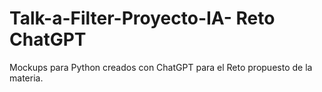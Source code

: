 # Talk-a-Filter-Proyecto-IA- Reto ChatGPT

Mockups para Python creados con ChatGPT para el Reto propuesto de la materia.
